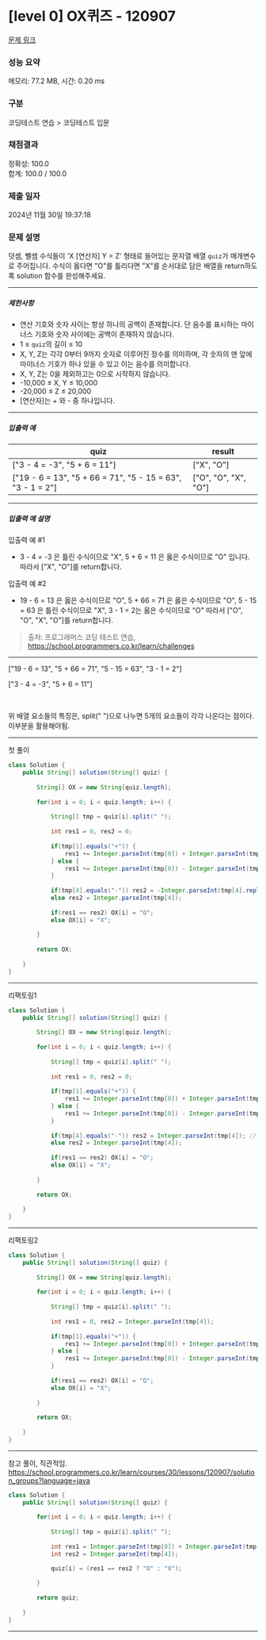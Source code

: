 # [level 0] OX퀴즈 - 120907 

[문제 링크](https://school.programmers.co.kr/learn/courses/30/lessons/120907) 

### 성능 요약

메모리: 77.2 MB, 시간: 0.20 ms

### 구분

코딩테스트 연습 > 코딩테스트 입문

### 채점결과

정확성: 100.0<br/>합계: 100.0 / 100.0

### 제출 일자

2024년 11월 30일 19:37:18

### 문제 설명

<p>덧셈, 뺄셈 수식들이 'X [연산자] Y = Z' 형태로 들어있는 문자열 배열 <code>quiz</code>가 매개변수로 주어집니다. 수식이 옳다면 "O"를 틀리다면 "X"를 순서대로 담은 배열을 return하도록 solution 함수를 완성해주세요.</p>

<hr>

<h5>제한사항</h5>

<ul>
<li>연산 기호와 숫자 사이는 항상 하나의 공백이 존재합니다. 단 음수를 표시하는 마이너스 기호와 숫자 사이에는 공백이 존재하지 않습니다.</li>
<li>1 ≤ <code>quiz</code>의 길이 ≤ 10</li>
<li>X, Y, Z는 각각 0부터 9까지 숫자로 이루어진 정수를 의미하며, 각 숫자의 맨 앞에 마이너스 기호가 하나 있을 수 있고 이는 음수를 의미합니다.</li>
<li>X, Y, Z는 0을 제외하고는 0으로 시작하지 않습니다.</li>
<li>-10,000 ≤ X, Y ≤ 10,000</li>
<li>-20,000 ≤ Z ≤ 20,000</li>
<li>[연산자]는 + 와 - 중 하나입니다.</li>
</ul>

<hr>

<h5>입출력 예</h5>
<table class="table">
        <thead><tr>
<th>quiz</th>
<th>result</th>
</tr>
</thead>
        <tbody><tr>
<td>["3 - 4 = -3", "5 + 6 = 11"]</td>
<td>["X", "O"]</td>
</tr>
<tr>
<td>["19 - 6 = 13", "5 + 66 = 71", "5 - 15 = 63", "3 - 1 = 2"]</td>
<td>["O", "O", "X", "O"]</td>
</tr>
</tbody>
      </table>
<hr>

<h5>입출력 예 설명</h5>

<p>입출력 예 #1</p>

<ul>
<li>3 - 4 = -3 은 틀린 수식이므로 "X", 5 + 6 = 11 은 옳은 수식이므로 "O" 입니다. 따라서 ["X", "O"]를 return합니다.</li>
</ul>

<p>입출력 예 #2</p>

<ul>
<li>19 - 6 = 13 은 옳은 수식이므로 "O", 5 + 66 = 71 은 옳은 수식이므로 "O", 5 - 15 = 63 은 틀린 수식이므로 "X", 3 - 1 = 2는 옳은 수식이므로 "O" 따라서 ["O", "O", "X", "O"]를 return합니다.</li>
</ul>


> 출처: 프로그래머스 코딩 테스트 연습, https://school.programmers.co.kr/learn/challenges
>

---

["19 - 6 = 13", "5 + 66 = 71", "5 - 15 = 63", "3 - 1 = 2"]

["3 - 4 = -3", "5 + 6 = 11"]

&nbsp;

위 배열 요소들의 특징은, split(" ")으로 나누면 5개의 요소들이 각각 나온다는 점이다. 이부분을 활용해야됨.

---

첫 풀이

```java
class Solution {
    public String[] solution(String[] quiz) {
        
        String[] OX = new String[quiz.length];
        
        for(int i = 0; i < quiz.length; i++) {
            
            String[] tmp = quiz[i].split(" ");
            
            int res1 = 0, res2 = 0;
            
            if(tmp[1].equals("+")) {
                res1 += Integer.parseInt(tmp[0]) + Integer.parseInt(tmp[2]);
            } else {
                res1 += Integer.parseInt(tmp[0]) - Integer.parseInt(tmp[2]);
            }
            
            if(tmp[4].equals("-")) res2 = -Integer.parseInt(tmp[4].replace("-",""));
            else res2 = Integer.parseInt(tmp[4]);
            
            if(res1 == res2) OX[i] = "O";
            else OX[i] = "X";
            
        }
        
        return OX;
        
    }
}
```

---

리팩토링1

```java
class Solution {
    public String[] solution(String[] quiz) {
        
        String[] OX = new String[quiz.length];
        
        for(int i = 0; i < quiz.length; i++) {
            
            String[] tmp = quiz[i].split(" ");
            
            int res1 = 0, res2 = 0;
            
            if(tmp[1].equals("+")) {
                res1 += Integer.parseInt(tmp[0]) + Integer.parseInt(tmp[2]);
            } else {
                res1 += Integer.parseInt(tmp[0]) - Integer.parseInt(tmp[2]); 
            }
            
            if(tmp[4].equals("-")) res2 = Integer.parseInt(tmp[4]); // Integer.parseInt("-1")은 그대로 -1이 나온다.
            else res2 = Integer.parseInt(tmp[4]);
            
            if(res1 == res2) OX[i] = "O";
            else OX[i] = "X";
            
        }
        
        return OX;
        
    }
}
```

---

리팩토링2
```java
class Solution {
    public String[] solution(String[] quiz) {
        
        String[] OX = new String[quiz.length];
        
        for(int i = 0; i < quiz.length; i++) {
            
            String[] tmp = quiz[i].split(" ");
            
            int res1 = 0, res2 = Integer.parseInt(tmp[4]);
            
            if(tmp[1].equals("+")) {
                res1 += Integer.parseInt(tmp[0]) + Integer.parseInt(tmp[2]);
            } else {
                res1 += Integer.parseInt(tmp[0]) - Integer.parseInt(tmp[2]);
            }            
            
            if(res1 == res2) OX[i] = "O";
            else OX[i] = "X";
            
        }
        
        return OX;
        
    }
}
```

---

참고 풀이, 직관적임. https://school.programmers.co.kr/learn/courses/30/lessons/120907/solution_groups?language=java

```java
class Solution {
    public String[] solution(String[] quiz) {
        
        for(int i = 0; i < quiz.length; i++) {
            
            String[] tmp = quiz[i].split(" ");
            
            int res1 = Integer.parseInt(tmp[0]) + Integer.parseInt(tmp[2]) * (tmp[1].equals("+") ? 1 : -1);             
            int res2 = Integer.parseInt(tmp[4]);

            quiz[i] = (res1 == res2 ? "O" : "X");
            
        }
        
        return quiz;
        
    }
}
```
---
